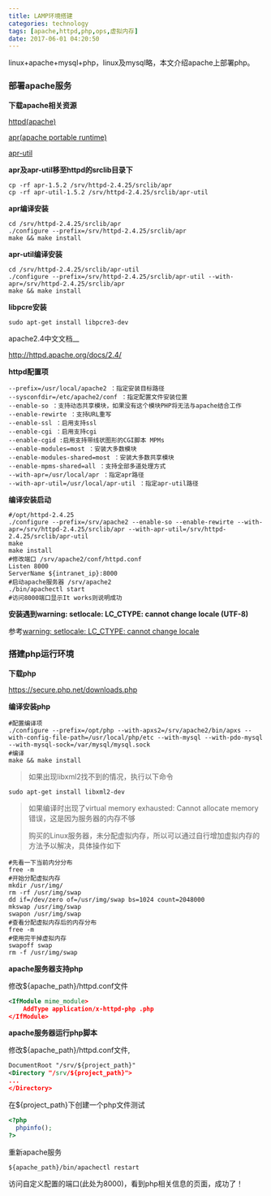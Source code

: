 ```yaml
---
title: LAMP环境搭建
categories: technology
tags: [apache,httpd,php,ops,虚拟内存]
date: 2017-06-01 04:20:50
---
```


linux+apache+mysql+php，linux及mysql略，本文介绍apache上部署php。

### 部署apache服务

__下载apache相关资源__

[httpd(apache)](http://httpd.apache.org/download.cgi)

[apr(apache portable runtime)](http://apr.apache.org/download.cgi)

[apr-util](http://archive.apache.org/dist/apr/apr-util-1.5.2.tar.gz)

__apr及apr-util移至httpd的srclib目录下__

```shell
cp -rf apr-1.5.2 /srv/httpd-2.4.25/srclib/apr
cp -rf apr-util-1.5.2 /srv/httpd-2.4.25/srclib/apr-util
```

__apr编译安装__

```shell
cd /srv/httpd-2.4.25/srclib/apr
./configure --prefix=/srv/httpd-2.4.25/srclib/apr
make && make install
```

__apr-util编译安装__

```shell
cd /srv/httpd-2.4.25/srclib/apr-util
./configure --prefix=/srv/httpd-2.4.25/srclib/apr-util --with-apr=/srv/httpd-2.4.25/srclib/apr
make && make install
```

__libpcre安装__

```shell
sudo apt-get install libpcre3-dev
```

apache2.4中文文档__

http://httpd.apache.org/docs/2.4/

__httpd配置项__

```shell
--prefix=/usr/local/apache2 ：指定安装目标路径
--sysconfdir=/etc/apache2/conf ：指定配置文件安装位置
--enable-so ：支持动态共享模块，如果没有这个模块PHP将无法与apache结合工作
--enable-rewirte ：支持URL重写
--enable-ssl ：启用支持ssl
--enable-cgi ：启用支持cgi
--enable-cgid :启用支持带线状图形的CGI脚本 MPMs
--enable-modules=most ：安装大多数模块
--enable-modules-shared=most ：安装大多数共享模块
--enable-mpms-shared=all ：支持全部多道处理方式
--with-apr=/usr/local/apr ：指定apr路径
--with-apr-util=/usr/local/apr-util ：指定apr-util路径
```

__编译安装启动__

```shell
#/opt/httpd-2.4.25
./configure --prefix=/srv/apache2 --enable-so --enable-rewirte --with-apr=/srv/httpd-2.4.25/srclib/apr --with-apr-util=/srv/httpd-2.4.25/srclib/apr-util
make
make install
#修改端口 /srv/apache2/conf/httpd.conf
Listen 8000
ServerName ${intranet_ip}:8000
#启动apache服务器 /srv/apache2
./bin/apachectl start
#访问8000端口显示It works则说明成功
```

__安装遇到warning: setlocale: LC_CTYPE: cannot change locale (UTF-8)__

参考[warning: setlocale: LC_CTYPE: cannot change locale](http://blog.csdn.net/aca_jingru/article/details/45557027)

### 搭建php运行环境

__下载php__

https://secure.php.net/downloads.php

__编译安装php__

```shell
#配置编译项
./configure --prefix=/opt/php --with-apxs2=/srv/apache2/bin/apxs --with-config-file-path=/usr/local/php/etc --with-mysql --with-pdo-mysql --with-mysql-sock=/var/mysql/mysql.sock
#编译
make && make install
```

> 如果出现libxml2找不到的情况，执行以下命令

```shell
sudo apt-get install libxml2-dev
```

> 如果编译时出现了virtual memory exhausted: Cannot allocate memory错误，这是因为服务器的内存不够
>
> 购买的Linux服务器，未分配虚拟内存，所以可以通过自行增加虚拟内存的方法予以解决，具体操作如下

```shell
#先看一下当前内分分布
free -m 
#开始分配虚拟内存
mkdir /usr/img/ 
rm -rf /usr/img/swap
dd if=/dev/zero of=/usr/img/swap bs=1024 count=2048000
mkswap /usr/img/swap
swapon /usr/img/swap
#查看分配虚拟内存后的内存分布
free -m
#使用完干掉虚拟内存
swapoff swap
rm -f /usr/img/swap
```

__apache服务器支持php__

修改${apache_path}/httpd.conf文件

```xml
<IfModule mime_module>
	AddType application/x-httpd-php .php
</IfModule>
```

__apache服务器运行php脚本__

修改${apache_path}/httpd.conf文件,

```xml
DocumentRoot "/srv/${project_path}"
<Directory "/srv/${project_path}">
...
</Directory>
```

在${project_path}下创建一个php文件测试

```php
<?php
  phpinfo();
?>
```

重新apache服务

```shell
${apache_path}/bin/apachectl restart
```

访问自定义配置的端口(此处为8000)，看到php相关信息的页面，成功了！